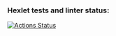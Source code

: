 ### Hexlet tests and linter status:
[![Actions Status](https://github.com/Katharsi/layout-designer-project-lvl1/workflows/hexlet-check/badge.svg)](https://github.com/Katharsi/layout-designer-project-lvl1/actions)